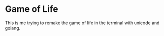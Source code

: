 # Game of Life

This is me trying to remake the game of life in the terminal with unicode and golang.
